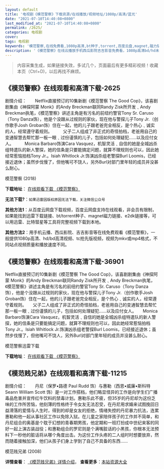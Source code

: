 ```yaml
---
layout: default
title: '电视剧《模范警察》下载资源/在线播放/视频地址/1080p/高清/蓝光'
date: "2021-07-10T14:40:08+0800"
last_modified_at: "2021-07-10T14:40:08+0800"
permalink: /2625/
categories: 电视剧
cover:
tags: 电视剧
keywords: '模范警察,在线免费看,1080p高清,bt种子,torrent,百度云盘,magnet,磁力链,迅雷下载资源'
description: '《模范警察》在线云播放手机西瓜影院吉吉影音免费看，1080p高清bd/hd未删减完整版和tc抢先枪版，mkv/mp4格式，附带bt/torrent种子、magnet/磁力链、百度云盘、网盘资源迅雷下载链接'
---
```


>内容采集生成，如果链接失效，多试几个，页面最后有更多精彩视频！收藏本页（Ctrl+D)，以后再找不麻烦。


## 《模范警察》在线观看和高清下载-2625

剧情介绍：　　Netflix直接预订的10集新剧《模范警察 The Good Cop》，该喜剧剧集由《神探阿蒙 Monk》的Andy Breckman联同Randy Zisk所开发﹑Andy Breckman执笔，《模范警察》讲述主角是有污名的前纽约警官Tony Sr. Caruso（Tony Danza饰），他是个没跟从过规则的家伙，现在他与警探儿子Tony Jr.（创作歌手Josh Groban饰）住在一起，他的儿子跟老爸完全相反，是个热心﹑诚实的人，经常遵守着规则。  　　父子二人组成了非正式的奇怪拍档，老爸用自己的变通智慧去帮忙那一板一眼﹑过份谨慎的儿子，包括如何处理疑犯……以及应付女人。  　　Monica Barbaro饰演Cara Vasquez，机智灵活﹑自信的她是全城凶杀组特遣队的新人警探，她的信条是只要能搞定问题，就算不理规则也可以，因此她经常惹恼拍档Tony Jr.。Isiah Whitlock Jr.饰演凶杀组老警探Burl Loomis，已经接近退休；虽然步伐慢了，但他嘴可不饶人，另外Burl对部门里年轻的成员并没甚么耐心。


模范警察 (2018)

**下载地址**： [在线观看下载 《模范警察》](https://www.btbtdy.me/btdy/dy13548.html) 


**无法下载?**：`如果迅雷因版权原因无法下载，关注微信公众号 `

**其他方法1**：从百度云网盘下载视频，百度云网盘支持在线观看，非会员有限制，如果能找到迅雷下载链接、bt/torrent种子、magnet磁力链接、e2dk链接等，可以用迅雷、比特彗星等工具将完整视频下载到本地。

**其他方法2**：用手机云播、西瓜影院、吉吉影音等在线免费观看《模范警察》，一般提供1080p高清、hd/bd高清视频、tc抢先版视频，视频为mkv或mp4格式，不同站点视频质量和播放速度不同。


## 《模范警察》在线观看和高清下载-36901

Netflix直接预订的10集新剧《模范警察 The Good Cop》，该喜剧剧集由《神探阿蒙 Monk》的Andy Breckman联同Randy Zisk所开发﹑Andy Breckman执笔，《模范警察》讲述主角是有污名的前纽约警官Tony Sr. Caruso（Tony Danza饰），他是个没跟从过规则的家伙，现在他与警探儿子Tony Jr.（创作歌手Josh Groban饰）住在一起，他的儿子跟老爸完全相反，是个热心﹑诚实的人，经常遵守着规则。　　父子二人组成了非正式的奇怪拍档，老爸用自己的变通智慧去帮忙那一板一眼﹑过份谨慎的儿子，包括如何处理疑犯……以及应付女人。　　Monica Barbaro饰演Cara Vasquez，机智灵活﹑自信的她是全城凶杀组特遣队的新人警探，她的信条是只要能搞定问题，就算不理规则也可以，因此她经常惹恼拍档Tony Jr.。Isiah Whitlock Jr.饰演凶杀组老警探Burl Loomis，已经接近退休；虽然步伐慢了，但他嘴可不饶人，另外Burl对部门里年轻的成员并没甚么耐心。


模范警察迅雷下载

**下载地址**： [在线观看下载 《模范警察》](https://www.993dy.com//vod-detail-id-34039.html) 


## 《模范贱兄弟》在线观看和高清下载-11215

剧情介绍：　　丹尼（保罗•路德 Paul Rudd 饰）与惠勒（西恩•威廉•斯科特 Seann William Scott 饰）是一对工作搭档，他们略显怪异的工作是向学生们广播毒品危害并宣传红牛饮料的禁毒计划。惠勒乐此不疲，但35岁的丹尼却为这份乏味的工作所苦恼，他刻薄的性格终于令女友无法忍受，在丹尼用求婚来试图挽回日益滑落的爱情与人生时，得到的却是女友的拒绝，情绪失控的丹尼暴力抗法，连累惠勒和他一起从事社区工作以免除入狱。在儿童之家陪伴孩子的工作并不简单，和丹尼组合的奥基是个耽于幻想的青春期男孩，他定期和一班打扮成中世纪来客的同好一起上演古装战役；和惠勒组合的罗尼则是个满嘴脏话的小黑孩，你根本无法预料下一秒他的脏话将从哪个角度出击。为这份工作头疼的二人组时时想要放弃，然而随着接触加深，他们从孩子们身上学到了自己不具备的东西……


模范贱兄弟 (2008)

**详情查看**： [《模范贱兄弟》详情介绍](/movie/11215/)， **查看更多**：[本站资源大全](/movie/t/all/)

